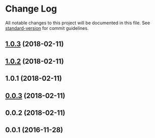 # Change Log

All notable changes to this project will be documented in this file. See [standard-version](https://github.com/conventional-changelog/standard-version) for commit guidelines.

<a name="1.0.3"></a>
## [1.0.3](https://github.com/evarlik/evarlik-npm-api/compare/v1.0.2...v1.0.3) (2018-02-11)



<a name="1.0.2"></a>
## [1.0.2](https://github.com/evarlik/evarlik-npm-api/compare/v1.0.1...v1.0.2) (2018-02-11)



<a name="1.0.1"></a>
## 1.0.1 (2018-02-11)



<a name="0.0.3"></a>
## [0.0.3](http://wittydeveloper/typescript-npm-module-bootstrap/compare/v0.0.2...v0.0.3) (2018-02-11)



<a name="0.0.2"></a>
## 0.0.2 (2018-02-11)



<a name="0.0.1"></a>
## 0.0.1 (2016-11-28)
